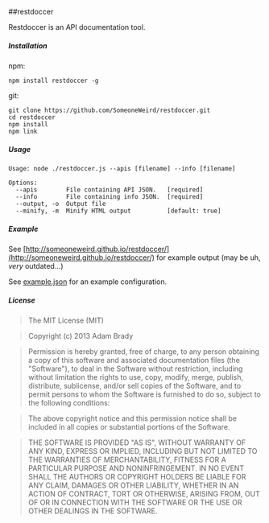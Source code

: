 ##restdoccer

Restdoccer is an API documentation tool.

##### Installation

npm:

```
npm install restdoccer -g
```

git:

```
git clone https://github.com/SomeoneWeird/restdoccer.git
cd restdoccer
npm install
npm link
```

##### Usage

```
Usage: node ./restdoccer.js --apis [filename] --info [filename]

Options:
  --apis        File containing API JSON.   [required]
  --info        File containing info JSON.  [required]
  --output, -o  Output file               
  --minify, -m  Minify HTML output          [default: true]
```

##### Example

See [http://someoneweird.github.io/restdoccer/](http://someoneweird.github.io/restdoccer/) for example output (may be uh, _very_ outdated...)

See [example.json](https://github.com/SomeoneWeird/restdoccer/blob/master/example.json) for an example configuration.

##### License


> The MIT License (MIT)

>Copyright (c) 2013 Adam Brady

>Permission is hereby granted, free of charge, to any person obtaining a copy of
>this software and associated documentation files (the "Software"), to deal in
>the Software without restriction, including without limitation the rights to
>use, copy, modify, merge, publish, distribute, sublicense, and/or sell copies of
>the Software, and to permit persons to whom the Software is furnished to do so,
>subject to the following conditions:

>The above copyright notice and this permission notice shall be included in all
>copies or substantial portions of the Software.

>THE SOFTWARE IS PROVIDED "AS IS", WITHOUT WARRANTY OF ANY KIND, EXPRESS OR
>IMPLIED, INCLUDING BUT NOT LIMITED TO THE WARRANTIES OF MERCHANTABILITY, FITNESS
>FOR A PARTICULAR PURPOSE AND NONINFRINGEMENT. IN NO EVENT SHALL THE AUTHORS OR
>COPYRIGHT HOLDERS BE LIABLE FOR ANY CLAIM, DAMAGES OR OTHER LIABILITY, WHETHER
>IN AN ACTION OF CONTRACT, TORT OR OTHERWISE, ARISING FROM, OUT OF OR IN
>CONNECTION WITH THE SOFTWARE OR THE USE OR OTHER DEALINGS IN THE SOFTWARE.